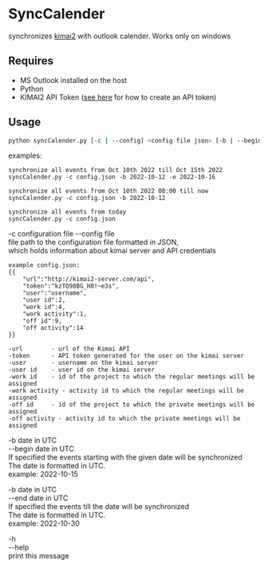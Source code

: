 # SyncCalender

synchronizes [kimai2](https://www.kimai.org) with outlook calender.
Works only on windows

## Requires
- MS Outlook installed on the host
- Python
- KIMAI2 API Token ([see here](https://www.kimai.org/documentation/rest-api.html) for how to create an API token)

## Usage
```bash
python syncCalender.py [-c | --config] <config file json> [-b | --begin] <date> [-e | --end] <date> 
```

examples: 

    synchronize all events from Oct 10th 2022 till Oct 15th 2022  
    syncCalender.py -c config.json -b 2022-10-12 -e 2022-10-16

    synchronize all events from Oct 10th 2022 08:00 till now  
    syncCalender.py -c config.json -b 2022-10-12 
  
    synchronize all events from today   
    syncCalender.py -c config.json   

-c configuration file
--config file  
    file path to the configuration file formatted in JSON,  
    which holds information about kimai server and API credentials  

    example config.json:
    {{
        "url":"http://kimai2-server.com/api",
        "token":"kzTQ98BG_H8!~e3s",
        "user":"username",
        "user id":2,
        "work id":4,
        "work activity":1,
        "off id":9,
        "off activity":14
    }}

    -url        - url of the Kimai API
    -token      - API token generated for the user on the kimai server
    -user       - username on the kimai server
    -user id    - user id on the kimai server
    -work id    - id of the project to which the regular meetings will be assigned
    -work activity - activity id to which the regular meetings will be assigned
    -off id     - id of the project to which the private meetings will be assigned 
    -off activity - activity id to which the private meetings will be assigned

-b date in UTC  
--begin  date in UTC  
    If specified the events starting with the given date will be synchronized  
    The date is formatted in UTC.  
    example: 
        2022-10-15  

-b date in UTC  
--end date in UTC  
    If specified the events till the date will be synchronized  
    The date is formatted in UTC.  
    example: 
        2022-10-30  

-h  
--help   
    print this message  
